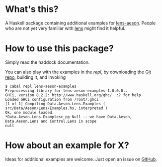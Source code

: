 # What's this?

A Haskell package containing additional examples for
[lens-aeson](http://hackage.haskell.org/package/lens-aeson). People who are not
yet very familiar with [lens](https://hackage.haskell.org/package/lens) might
find it helpful.

# How to use this package?

Simply read the haddock documentation.

You can also play with the examples in the *repl*, by downloading the [Git
repo](https://github.com/danidiaz/lens-aeson-examples), building it, and
invoking

    $ cabal repl lens-aeson-examples
    Preprocessing library for lens-aeson-examples-1.0.0.0..
    GHCi, version 8.2.2: http://www.haskell.org/ghc/  :? for help
    Loaded GHCi configuration from /root/.ghci
    [1 of 1] Compiling Data.Aeson.Lens.Examples ( src/Data/Aeson/Lens/Examples.hs, interpreted )
    Ok, one module loaded.
    *Data.Aeson.Lens.Examples> pp Null -- we have Data.Aeson, Data.Aeson.Lens and Control.Lens in scope
    null

# How about an example for X?

Ideas for additional examples are welcome. Just open an issue on
[GitHub](https://github.com/danidiaz/lens-aeson-examples).

